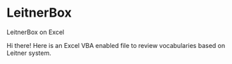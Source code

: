 # LeitnerBox
LeitnerBox on Excel

Hi there!
Here is an Excel VBA enabled file to review vocabularies based on Leitner system.
